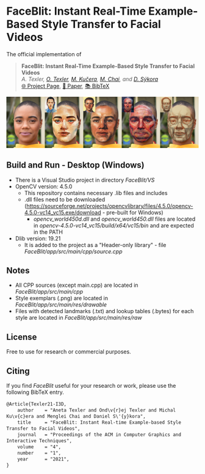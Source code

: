# FaceBlit: Instant Real-Time Example-Based Style Transfer to Facial Videos

The official implementation of

> **FaceBlit: Instant Real-Time Example-Based Style Transfer to Facial Videos** <br>
_A. Texler, [O. Texler](https://ondrejtexler.github.io/), [M. Kučera](https://www.linkedin.com/in/kuceram/), [M. Chai](http://www.mlchai.com), and [D. Sýkora](https://dcgi.fel.cvut.cz/home/sykorad/)_ <br>
[:globe_with_meridians: Project Page](https://ondrejtexler.github.io/faceblit/index.html), 
[:page_facing_up: Paper](https://dcgi.fel.cvut.cz/home/sykorad/Texler21-I3D.pdf), 
[:books: BibTeX](https://dcgi.fel.cvut.cz/home/sykorad/Texler21-I3D.bib)

![Teaser](docs/teaser.png)

## Build and Run - Desktop (Windows)
* There is a Visual Studio project in directory *FaceBlit/VS*
* OpenCV version: 4.5.0
  * This repository contains necessary .lib files and includes
  * .dll files need to be downloaded (https://sourceforge.net/projects/opencvlibrary/files/4.5.0/opencv-4.5.0-vc14_vc15.exe/download - pre-built for Windows)
    * *opencv_world450d.dll* and *opencv_world450.dll* files are located in *opencv-4.5.0-vc14_vc15/build/x64/vc15/bin* and are expected in the PATH 
* Dlib version: 19.21
  * It is added to the project as a "Header-only library" - file *FaceBlit/app/src/main/cpp/source.cpp*

  
## Notes
* All CPP sources (except main.cpp) are located in *FaceBlit/app/src/main/cpp*
* Style exemplars (.png) are located in *FaceBlit/app/src/main/res/drawable*
* Files with detected landmarks (.txt) and lookup tables (.bytes) for each style are located in *FaceBlit/app/src/main/res/raw*

## License
Free to use for research or commercial purposes.

## Citing
If you find _FaceBlit_ useful for your research or work, please use the following BibTeX entry.

    @Article{Texler21-I3D,
        author    = "Aneta Texler and Ond\v{r}ej Texler and Michal Ku\v{c}era and Menglei Chai and Daniel S\'{y}kora",
        title     = "FaceBlit: Instant Real-time Example-based Style Transfer to Facial Videos",
        journal   = "Proceedings of the ACM in Computer Graphics and Interactive Techniques",
        volume    = "4",
        number    = "1",
        year      = "2021",
    }

